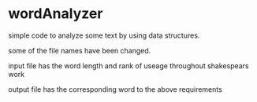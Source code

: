 # wordAnalyzer
simple code to analyze some text by using data structures.

some of the file names have been changed.

input file has the word length and rank of useage throughout shakespears work

output file has the corresponding word to the above requirements
